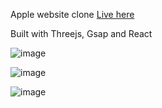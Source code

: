 Apple website clone [Live here](https://threejs-gsap-applewebsite.vercel.app/)

Built with Threejs, Gsap and React

![image](https://github.com/arrovain/threejs-gsap-applewebsite/assets/127416772/01c1e4a0-fe2e-4019-a76e-0f8fd3b57037)

![image](https://github.com/arrovain/threejs-gsap-applewebsite/assets/127416772/10d81eb3-93f8-4d79-8322-88f733d23029)

![image](https://github.com/arrovain/threejs-gsap-applewebsite/assets/127416772/031933af-bbe7-4baa-bff6-78cdfc1edec0)


